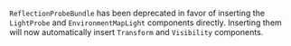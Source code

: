 `ReflectionProbeBundle` has been deprecated in favor of inserting the `LightProbe` and `EnvironmentMapLight` components directly. Inserting them will now automatically insert `Transform` and `Visibility` components.
